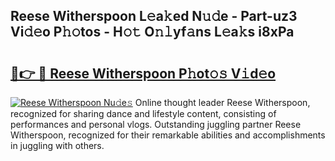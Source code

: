 ## Reese Witherspoon L𝚎a𝚔ed N𝚞𝚍e - Part-uz3 Vi𝚍𝚎o P𝚑𝚘tos - H𝚘𝚝 O𝚗𝚕yf𝚊ns L𝚎a𝚔s i8xPa

# <h2><a href="http://kfet9q.oniu.top/?m=Reese+Witherspoon">🔗👉 🔴 Reese Witherspoon P𝚑ot𝚘𝚜 V𝚒d𝚎o</a></h2>

[![Reese Witherspoon Nu𝚍e𝚜](https://i.imgur.com/0qMVB7G.gif)](http://kfet9q.oniu.top/?m=Reese+Witherspoon)
Online thought leader Reese Witherspoon, recognized for sharing dance and lifestyle content, consisting of performances and personal vlogs. Outstanding juggling partner Reese Witherspoon, recognized for their remarkable abilities and accomplishments in juggling with others.  
